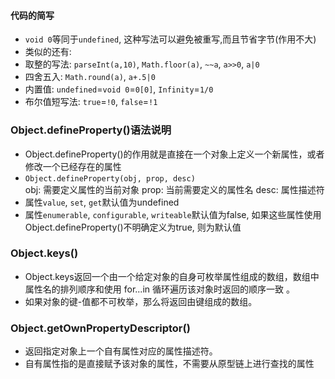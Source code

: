 #### 代码的简写
- `void 0`等同于`undefined`, 这种写法可以避免被重写,而且节省字节(作用不大)
- 类似的还有:
- 取整的写法: `parseInt(a,10)`, `Math.floor(a)`, `~~a`, `a>>0`, `a|0`
- 四舍五入: `Math.round(a)`, `a+.5|0`
- 内置值: `undefined`=`void 0`=`0[0]`, `Infinity`=`1/0`
- 布尔值短写法: `true`=`!0`, `false`=`!1`

### Object.defineProperty()语法说明
- Object.defineProperty()的作用就是直接在一个对象上定义一个新属性，或者修改一个已经存在的属性
- `Object.defineProperty(obj, prop, desc)`  
    obj: 需要定义属性的当前对象
    prop: 当前需要定义的属性名
    desc: 属性描述符
- 属性`value`, `set`, `get`默认值为undefined
- 属性`enumerable`, `configurable`, `writeable`默认值为false, 如果这些属性使用Object.defineProperty()不明确定义为true, 则为默认值

### Object.keys()
- Object.keys返回一个由一个给定对象的自身可枚举属性组成的数组，数组中属性名的排列顺序和使用 for...in 循环遍历该对象时返回的顺序一致 。
- 如果对象的键-值都不可枚举，那么将返回由键组成的数组。

### Object.getOwnPropertyDescriptor()
- 返回指定对象上一个自有属性对应的属性描述符。
- 自有属性指的是直接赋予该对象的属性，不需要从原型链上进行查找的属性

